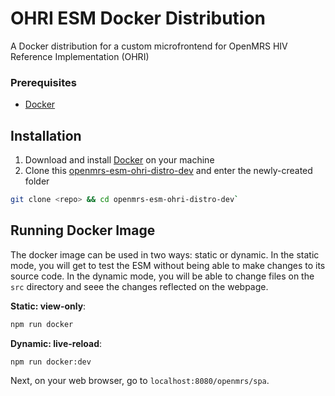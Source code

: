 # OHRI ESM Docker Distribution

A Docker distribution for a custom microfrontend for OpenMRS HIV Reference Implementation (OHRI)

### Prerequisites

* [Docker](https://www.docker.com/products/docker-desktop)

## Installation

1. Download and install [Docker](https://www.docker.com/products/docker-desktop) on your machine
2. Clone this [openmrs-esm-ohri-distro-dev]() and enter the newly-created folder
```sh
git clone <repo> && cd openmrs-esm-ohri-distro-dev`
```
## Running Docker Image
The docker image can be used in two ways: static or dynamic. In the static mode, you will get to test the ESM without being able to make changes to its source code. In the dynamic mode, you will be able to change files on the `src` directory and seee the changes reflected on the webpage.

**Static: view-only**:
```sh
npm run docker
```

**Dynamic: live-reload**:
```sh
npm run docker:dev
```

Next, on your web browser, go to `localhost:8080/openmrs/spa`.

